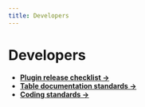 ```yaml
---
title: Developers
---
```


# Developers

- **[Plugin release checklist →](/docs/reference/develop/plugin-release-checklist)**
- **[Table documentation standards →](/docs/reference/develop/table-docs-standards)**
- **[Coding standards →](/docs/reference/develop/coding-standards)**

